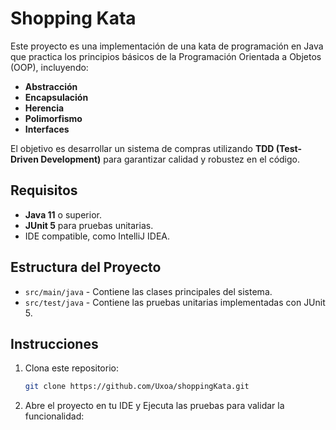 # Shopping Kata

Este proyecto es una implementación de una kata de programación en Java que practica los principios básicos de la Programación Orientada a Objetos (OOP), incluyendo:

- **Abstracción**
- **Encapsulación**
- **Herencia**
- **Polimorfismo**
- **Interfaces**

El objetivo es desarrollar un sistema de compras utilizando **TDD (Test-Driven Development)** para garantizar calidad y robustez en el código.

## Requisitos

- **Java 11** o superior.
- **JUnit 5** para pruebas unitarias.
- IDE compatible, como IntelliJ IDEA.

## Estructura del Proyecto

- `src/main/java` - Contiene las clases principales del sistema.
- `src/test/java` - Contiene las pruebas unitarias implementadas con JUnit 5.

## Instrucciones

1. Clona este repositorio:
   ```bash
   git clone https://github.com/Uxoa/shoppingKata.git
   ```
2. Abre el proyecto en tu IDE y Ejecuta las pruebas para validar la funcionalidad:

